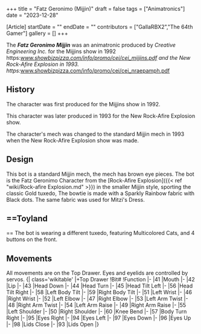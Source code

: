 +++
title = "Fatz Geronimo (Mijjin)"
draft = false
tags = ["Animatronics"]
date = "2023-12-28"

[Article]
startDate = ""
endDate = ""
contributors = ["GallaRBX2","The 64th Gamer"]
gallery = []
+++


The <b><i>Fatz Geronimo Mijjin</b></i> was an animatronic produced by <i>Creative Engineering Inc.</i> for the Mijjins show in 1992 <ref>https:<i>www.showbizpizza.com/info/promo/cei/cei_mijjins.pdf</ref> and the New Rock-Afire Explosion in 1993. <ref>https:</i>www.showbizpizza.com/info/promo/cei/cei_nraepamph.pdf</ref>

<h2>History</h2>
The character was first produced for the Mijjins show in 1992. 

This character was later produced in 1993 for the New Rock-Afire Explosion show. 

The character's mech was changed to the standard Mijjin mech in 1993 when the New Rock-Afire Explosion show was made.

<h2>Design</h2>
This bot is a standard Mijjin mech, the mech has brown eye pieces. The bot is the Fatz Geronimo Character from the [Rock-Afire Explosion]({{< ref "wiki/Rock-afire Explosion.md" >}}) in the smaller Mijjin style, sporting the classic Gold tuxedo, The bowtie is made with a Sparkly Rainbow fabric with Black dots. The same fabric was used for Mitzi's Dress.  

<h2>==Toyland</h2>==
The bot is wearing a different tuxedo, featuring Multicolored Cats, and 4 buttons on the front.

<h2>Movements</h2>
All movements are on the Top Drawer. Eyes and eyelids are controlled by servos.
{| class='wikitable'
|+Top Drawer
!Bit#
!Function
|-
|41
|Mouth
|-
|42
|Lip
|-
|43
|Head Down
|-
|44
|Head Turn
|-
|45
|Head Tilt Left
|-
|56
|Head Tilt Right
|-
|58
|Left Body Tilt
|-
|59
|Right Body Tilt
|-
|51
|Left Wrist
|-
|46
|Right Wrist
|-
|52
|Left Elbow
|-
|47
|Right Elbow
|-
|53
|Left Arm Twist
|-
|48
|Right Arm Twist
|-
|54
|Left Arm Raise
|-
|49
|Right Arm Raise
|-
|55
|Left Shoulder
|-
|50
|Right Shoulder
|-
|60
|Knee Bend
|-
|57
|Body Turn Right
|-
|95
|Eyes Right
|-
|94
|Eyes Left
|-
|97
|Eyes Down
|-
|96
|Eyes Up
|-
|98
|Lids Close
|-
|93
|Lids Open
|}





<references />